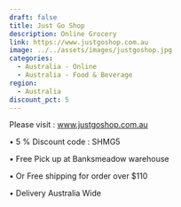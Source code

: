```yaml
---
draft: false
title: Just Go Shop
description: Online Grocery
link: https://www.justgoshop.com.au
image: ../../assets/images/justgoshop.jpg
categories:
  - Australia - Online
  - Australia - Food & Beverage
region:
  - Australia
discount_pct: 5
---
```


Please visit : www.justgoshop.com.au

• 5 % Discount code : SHMG5

• Free Pick up at Banksmeadow warehouse

• Or Free shipping for order over $110

• Delivery Australia Wide
